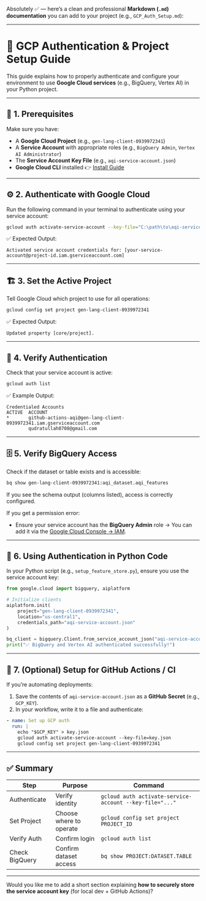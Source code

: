 Absolutely ✅ — here’s a clean and professional **Markdown (`.md`) documentation** you can add to your project (e.g., `GCP_Auth_Setup.md`):

---

# 🔐 GCP Authentication & Project Setup Guide

This guide explains how to properly authenticate and configure your environment to use **Google Cloud services** (e.g., BigQuery, Vertex AI) in your Python project.

---

## 🧩 1. Prerequisites

Make sure you have:

* A **Google Cloud Project** (e.g., `gen-lang-client-0939972341`)
* A **Service Account** with appropriate roles (e.g., `BigQuery Admin`, `Vertex AI Administrator`)
* The **Service Account Key File** (e.g., `aqi-service-account.json`)
* **Google Cloud CLI** installed
  👉 [Install Guide](https://cloud.google.com/sdk/docs/install)

---

## ⚙️ 2. Authenticate with Google Cloud

Run the following command in your terminal to authenticate using your service account:

```bash
gcloud auth activate-service-account --key-file="C:\path\to\aqi-service-account.json"
```

✅ Expected Output:

```
Activated service account credentials for: [your-service-account@project-id.iam.gserviceaccount.com]
```

---

## 🏗️ 3. Set the Active Project

Tell Google Cloud which project to use for all operations:

```bash
gcloud config set project gen-lang-client-0939972341
```

✅ Expected Output:

```
Updated property [core/project].
```

---

## 🧾 4. Verify Authentication

Check that your service account is active:

```bash
gcloud auth list
```

✅ Example Output:

```
Credentialed Accounts
ACTIVE  ACCOUNT
*       github-actions-aqi@gen-lang-client-0939972341.iam.gserviceaccount.com
        qudratullah0708@gmail.com
```

---

## 🗄️ 5. Verify BigQuery Access

Check if the dataset or table exists and is accessible:

```bash
bq show gen-lang-client-0939972341:aqi_dataset.aqi_features
```

If you see the schema output (columns listed), access is correctly configured.

If you get a permission error:

* Ensure your service account has the **BigQuery Admin** role
  → You can add it via the [Google Cloud Console → IAM](https://console.cloud.google.com/iam-admin/iam).

---

## 🧠 6. Using Authentication in Python Code

In your Python script (e.g., `setup_feature_store.py`), ensure you use the service account key:

```python
from google.cloud import bigquery, aiplatform

# Initialize clients
aiplatform.init(
    project="gen-lang-client-0939972341",
    location="us-central1",
    credentials_path="aqi-service-account.json"
)

bq_client = bigquery.Client.from_service_account_json("aqi-service-account.json")
print("✅ BigQuery and Vertex AI authenticated successfully!")
```

---

## 🤖 7. (Optional) Setup for GitHub Actions / CI

If you’re automating deployments:

1. Save the contents of `aqi-service-account.json` as a **GitHub Secret** (e.g., `GCP_KEY`).
2. In your workflow, write it to a file and authenticate:

```yaml
- name: Set up GCP auth
  run: |
    echo "$GCP_KEY" > key.json
    gcloud auth activate-service-account --key-file=key.json
    gcloud config set project gen-lang-client-0939972341
```

---

## ✅ Summary

| Step           | Purpose                 | Command                                                 |
| -------------- | ----------------------- | ------------------------------------------------------- |
| Authenticate   | Verify identity         | `gcloud auth activate-service-account --key-file="..."` |
| Set Project    | Choose where to operate | `gcloud config set project PROJECT_ID`                  |
| Verify Auth    | Confirm login           | `gcloud auth list`                                      |
| Check BigQuery | Confirm dataset access  | `bq show PROJECT:DATASET.TABLE`                         |

---

Would you like me to add a short section explaining **how to securely store the service account key** (for local dev + GitHub Actions)?
